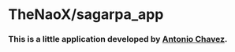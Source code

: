 # TheNaoX/sagarpa_app

### This is a little application developed by [Antonio Chavez](https://github.com/TheNaoX).
